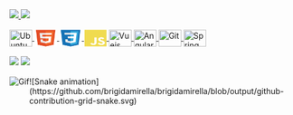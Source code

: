 

 <div>
  <a href="https://github.com/brigidamirella">
  <img height="180em" src="https://github-readme-stats.vercel.app/api?username=Brigidamirella&show_icons=true&theme=dracula&include_all_commits=true&count_private=true"/>
  <img height="180em" src="https://github-readme-stats.vercel.app/api/top-langs/?username=brigidamirella&layout=compact&langs_count=16&theme=dracula"/>
</div>
<div style="display: inline_block"><br>
 <img align="center"  title="Ubuntu" height="30" width="40"  src="https://cdn.jsdelivr.net/gh/devicons/devicon/icons/ubuntu/ubuntu-plain-wordmark.svg">
  <img align="center"  title="HTML" height="30" width="40" src="https://raw.githubusercontent.com/devicons/devicon/master/icons/html5/html5-original.svg">
  <img align="center" title="CSS" height="30" width="40" src="https://raw.githubusercontent.com/devicons/devicon/master/icons/css3/css3-original.svg">
  <img align="center" title="Js" height="30" width="40" src="https://raw.githubusercontent.com/devicons/devicon/master/icons/javascript/javascript-plain.svg">
 <img align="center"  title="Vuejs" height="30" width="40" src="https://cdn.jsdelivr.net/gh/devicons/devicon/icons/vuejs/vuejs-original.svg" />
 <img align="center"  title="Angular" height="30" width="40"  src="https://cdn.jsdelivr.net/gh/devicons/devicon/icons/angularjs/angularjs-original.svg"  />
 <img align="center"  title="Git" height="30" width="40"  src="https://cdn.jsdelivr.net/gh/devicons/devicon/icons/git/git-original.svg"  />
<img align="center"  title="Spring" height="30" width="40"  src="https://cdn.jsdelivr.net/gh/devicons/devicon/icons/spring/spring-original.svg" />
</div>
 <br>
<div> 
  <a href="https://instagram.com/brigidamirella" target="_blank"><img src="https://img.shields.io/badge/-Instagram-%23E4405F?style=for-the-badge&logo=instagram&logoColor=white" target="_blank"></a>
  <a href="https://www.linkedin.com/in/brigidamirella/" target="_blank"><img src="https://img.shields.io/badge/-LinkedIn-%230077B5?style=for-the-badge&logo=linkedin&logoColor=white" target="_blank"></a> 
  </div>
  <br>
  <div>
    <img align="left" alt="Gif" src="https://media.giphy.com/media/ErZ8hv5eO92JW/giphy.gif" height="100"  >
  </div>
 
<div>
 ![Snake animation](https://github.com/brigidamirella/brigidamirella/blob/output/github-contribution-grid-snake.svg)
 </div>
